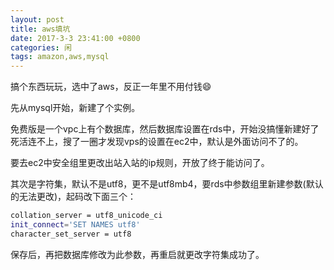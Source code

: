 ```yaml
---
layout: post
title: aws填坑
date: 2017-3-3 23:41:00 +0800
categories: 闲
tags: amazon,aws,mysql
---
```


搞个东西玩玩，选中了aws，反正一年里不用付钱😄

先从mysql开始，新建了个实例。

免费版是一个vpc上有个数据库，然后数据库设置在rds中，开始没搞懂新建好了死活连不上，搜了一圈才发现vps的设置在ec2中，默认是外面访问不了的。

要去ec2中安全组里更改出站入站的ip规则，开放了终于能访问了。

其次是字符集，默认不是utf8，更不是utf8mb4，要rds中参数组里新建参数(默认的无法更改)，起码改下面三个：

```sh
collation_server = utf8_unicode_ci
init_connect='SET NAMES utf8'
character_set_server = utf8
```

保存后，再把数据库修改为此参数，再重启就更改字符集成功了。















